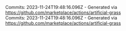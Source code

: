Commits: 2023-11-24T19:48:16.096Z - Generated via https://github.com/marketplace/actions/artificial-grass
<br>
Commits: 2023-11-24T19:48:16.096Z - Generated via https://github.com/marketplace/actions/artificial-grass
<br>
